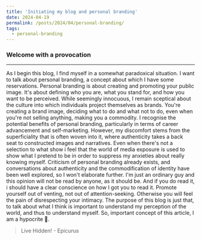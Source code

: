 ```yaml
---
title: 'Initiating my blog and personal branding'
date: 2024-04-19
permalink: /posts/2024/04/personal-branding/
tags:
  - personal-branding
---
```


### Welcome with a provocation

---

As I begin this blog, I find myself in a somewhat paradoxical situation. I want to talk about personal branding, a concept about which I have some reservations. 
Personal branding is about creating and promoting your public image. It's about defining who you are, what you stand for, and how you want to be perceived. While seemingly innocuous, I remain sceptical about the culture into which individuals project themselves as brands. You're creating a brand image, deciding what to do and what not to do, even when you're not selling anything, making you a commodity. I recognise the potential benefits of personal branding, particularly in terms of career advancement and self-marketing. However, my discomfort stems from the superficiality that is often woven into it, where authenticity takes a back seat to constructed images and narratives. Even when there's not a selection to what show i feel that the world of media exposure is used to show what I pretend to be in order to suppress my anxieties about really knowing myself.
Criticism of personal branding already exists, and conversations about authenticity and the commodification of identity have been well explored, so I won't elaborate further. I'm just an ordinary guy and this opinion will not be read by anyone, as it should be. And if you do read it, i should have a clear conscience on how I got you to read it. Promote yourself out of venting, not out of attention-seeking. Otherwise you will feel the pain of disrespecting your intimacy.
The purpose of this blog is just that, to talk about what I think is important to understand my perception of the world, and thus to understand myself. So, important concept of this article, I am a hypocrite 🐧.

> Live Hidden! - Epicurus